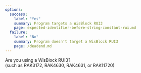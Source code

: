 ```yaml
---
options:
  success:
    label: "Yes"
    summary: Program targets a WisBlock RUI3
    page: expected-identifier-before-string-constant-rui.md
  failure:
    label: "No"
    summary: Program doesn't target a WisBlock RUI3
    page: /deadend.md
---
```


Are you using a WisBlock RUI3?  
(such as RAK3172, RAK4630, RAK4631, or RAK11720)
